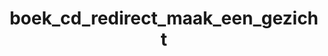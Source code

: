 ---
layout: my_redirect
title: boek_cd_redirect_maak_een_gezicht
permalink: /boek_cd/maak_een_gezicht/index
redirect_url: "https://dwengo.org/assets/files/socialrobot/maakeengezicht_activiteit.pdf"
---